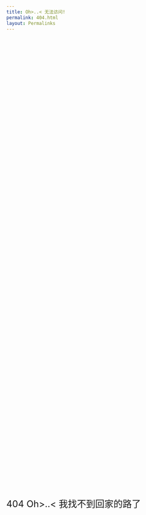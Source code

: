 ```yaml
---
title: Oh>..< 无法访问!
permalink: 404.html
layout: Permalinks
---
```


<style>
	#no{
	position: relative;
		top: 30%;
		left: 50%;
		-webkit-transform: translate(-50%, 32%);
		-moz-transform: translate(-50%, 32%);
		-ms-transform: translate(-50%, 32%);
		-o-transform: translate(-50%, 32%);
		transform: translate(-50%, 32%);
		font-size: 24px;
    line-height: 72px;
    margin-bottom: 36px;
	white-space: nowrap;
		text-overflow: ellipsis;
		overflow: hidden;
	}
</style>
<div id="no">
	404 Oh>..<  我找不到回家的路了
</div>